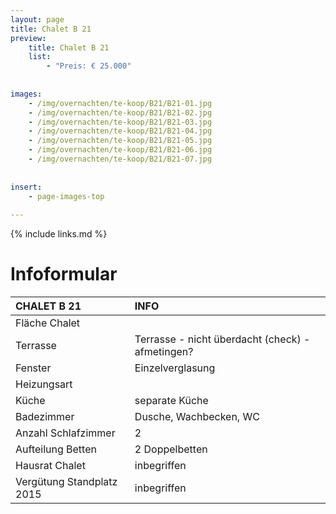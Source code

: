 ```yaml
---
layout: page
title: Chalet B 21
preview: 
    title: Chalet B 21
    list:
        - "Preis: € 25.000"
        
        
images:
    - /img/overnachten/te-koop/B21/B21-01.jpg
    - /img/overnachten/te-koop/B21/B21-02.jpg
    - /img/overnachten/te-koop/B21/B21-03.jpg
    - /img/overnachten/te-koop/B21/B21-04.jpg
    - /img/overnachten/te-koop/B21/B21-05.jpg
    - /img/overnachten/te-koop/B21/B21-06.jpg
    - /img/overnachten/te-koop/B21/B21-07.jpg
    
    
insert:
    - page-images-top
    
---
```


{% include links.md %}



# Infoformular 

CHALET B 21                 | INFO        | 
:---------------------------|:------------|
Fläche Chalet               |
Terrasse                    |Terrasse - nicht überdacht (check) - afmetingen?  
Fenster                     |Einzelverglasung
Heizungsart                 |
Küche                       |separate Küche
Badezimmer                  |Dusche, Wachbecken, WC
Anzahl Schlafzimmer         |2
Aufteilung Betten           |2 Doppelbetten
Hausrat Chalet              |inbegriffen
Vergütung Standplatz 2015   |inbegriffen
